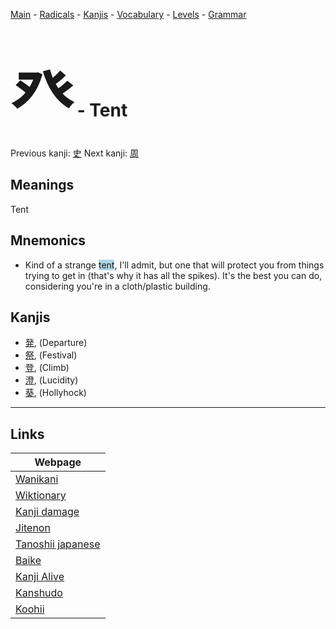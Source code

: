<style> bigfont {font-size: 100px}</style>
[Main](../README.md) -
[Radicals](../radicals.md) -
[Kanjis](../kanjis.md) -
[Vocabulary](../vocabulary.md) -
[Levels](../levels.md) -
[Grammar](../grammar.md)
# <bigfont> 癶</bigfont> - Tent 

Previous kanji: [史](史.md) Next kanji: [周](周.md) 

## Meanings
 Tent
## Mnemonics
 * Kind of a strange <span style="background-color:#ADD8E6"> tent</span>, I'll admit, but one that will protect you from things trying to get in (that's why it has all the spikes). It's the best you can do, considering you're in a cloth/plastic building.


## Kanjis
 * [発](../kanjis/発.md), (Departure)
* [祭](../kanjis/祭.md), (Festival)
* [登](../kanjis/登.md), (Climb)
* [澄](../kanjis/澄.md), (Lucidity)
* [葵](../kanjis/葵.md), (Hollyhock)



---

## Links 

| Webpage |
| --- |
| [Wanikani          ](https://www.wanikani.com/kanji/癶) |
| [Wiktionary        ](https://en.wiktionary.org/wiki/癶) |
| [Kanji damage      ](http://www.kanjidamage.com/kanji/search?utf8=✓&q=癶) |
| [Jitenon           ](https://jitenon.com/kanji/癶) |
| [Tanoshii japanese ](https://www.tanoshiijapanese.com/dictionary/kanji.cfm?k=癶) |
| [Baike             ](https://baike.baidu.com/item/癶) |
| [Kanji Alive       ](https://app.kanjialive.com/癶) |
| [Kanshudo          ](https://www.kanshudo.com/searchmn?q=癶) |
| [Koohii            ](https://kanji.koohii.com/study/kanji/癶) |
